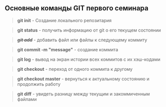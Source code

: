 ## Основные команды GIT первого семинара

> **git init** - Создание локального репозитария

> **git status** - получить информацию от git о его текущем состоянии

> ~~***git add***~~ - добавить файл или файлы к следующему коммиту

> **git commit -m "message"** - создание коммита

> **git log** - вывод на экран истории всех коммитов с их хэш-кодами

> **git checkout** - переход от одного коммита к другому

> **git checkout master** - вернуться к актуальному состоянию и продолжить работу

> **git diff** - увидеть разницу между текущим и закоммиченным файлами

